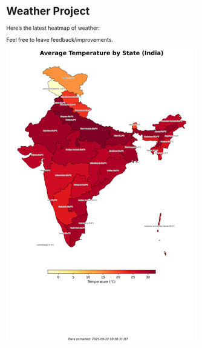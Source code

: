 # Weather Project

Here’s the latest heatmap of weather:

Feel free to leave feedback/improvements.

![India Heatmap](docs/assets/india_heatmap.png?v=D0D341)
